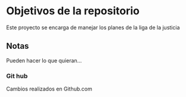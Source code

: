 # Objetivos de la repositorio

Este proyecto se encarga de manejar los planes de la liga de la justicia


## Notas
Pueden hacer lo que quieran...

### Git hub
Cambios realizados en Github.com

